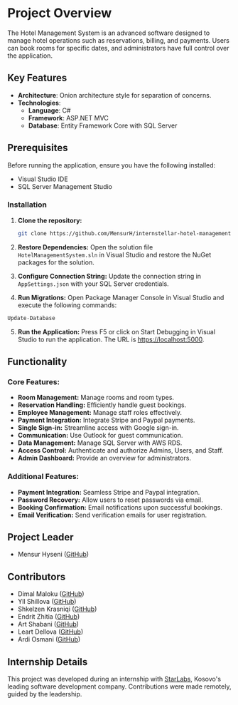 # Project Overview

The Hotel Management System is an advanced software designed to manage hotel operations such as reservations, billing, and payments. Users can book rooms for specific dates, and administrators have full control over the application.

## Key Features

- **Architecture**: Onion architecture style for separation of concerns.
- **Technologies**: 
  - **Language**: C#
  - **Framework**: ASP.NET MVC
  - **Database**: Entity Framework Core with SQL Server

## Prerequisites
Before running the application, ensure you have the following installed:
- Visual Studio IDE
- SQL Server Management Studio

### Installation

1. **Clone the repository:**

    ```bash
    git clone https://github.com/MensurH/internstellar-hotel-management-system.git
    ```

2. **Restore Dependencies:**
Open the solution file `HotelManagementSystem.sln` in Visual Studio and restore the NuGet packages for the solution.

3. **Configure Connection String:**
Update the connection string in `AppSettings.json` with your SQL Server credentials.

4. **Run Migrations:**
Open Package Manager Console in Visual Studio and execute the following commands:
```csharp
Update-Database

```
5. **Run the Application:**
Press F5 or click on Start Debugging in Visual Studio to run the application. The URL is [https://localhost:5000](https://localhost:5000).

## Functionality

### Core Features:

- **Room Management:** Manage rooms and room types.
- **Reservation Handling:** Efficiently handle guest bookings.
- **Employee Management:** Manage staff roles effectively.
- **Payment Integration:** Integrate Stripe and Paypal payments.
- **Single Sign-in:** Streamline access with Google sign-in.
- **Communication:** Use Outlook for guest communication.
- **Data Management:** Manage SQL Server with AWS RDS.
- **Access Control:** Authenticate and authorize Admins, Users, and Staff.
- **Admin Dashboard:** Provide an overview for administrators.

### Additional Features:

- **Payment Integration:** Seamless Stripe and Paypal integration.
- **Password Recovery:** Allow users to reset passwords via email.
- **Booking Confirmation:** Email notifications upon successful bookings.
- **Email Verification:** Send verification emails for user registration.


## Project Leader
- Mensur Hyseni ([GitHub](https://github.com/MensurH))

## Contributors
- Dimal Maloku ([GitHub](https://github.com/DimalMaloku1))
- Yll Shillova ([GitHub](https://github.com/yllshillova))
- Shkelzen Krasniqi ([GitHub](https://github.com/shkelzenkrasniqi))
- Endrit Zhitia ([GitHub](https://github.com/EndritZh))
- Art Shabani ([GitHub](https://github.com/artshabani))
- Leart Dellova ([GitHub](https://github.com/leartde))
- Ardi Osmani ([GitHub](https://github.com/ArdiOsmani))

## Internship Details

This project was developed during an internship with [StarLabs](https://www.starlabs.dev),
Kosovo's leading software development company. 
Contributions were made remotely, guided by the leadership.

